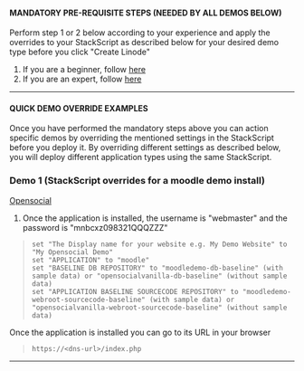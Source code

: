 #### MANDATORY PRE-REQUISITE STEPS (NEEDED BY ALL DEMOS BELOW)

Perform step 1 or 2 below according to your experience and apply the overrides to your StackScript as described below for your desired demo type before you click "Create Linode"

1. If you are a beginner, follow [here](./QuickStartDemosPrepBeginnerLevel.md)  
2. If you are an expert, follow [here](./QuickStartDemosPrepExpertLevel.md)

-------------------------

#### QUICK DEMO OVERRIDE EXAMPLES

Once you have performed the mandatory steps above you can action specific demos by overriding the mentioned settings in the StackScript before you deploy it. By overriding different settings as described below, you will deploy different application types using the same StackScript.  

### Demo 1 (StackScript overrides for a moodle demo install)

[Opensocial](https://getopensocial.com)

1. Once the application is installed, the username is "webmaster" and the password is "mnbcxz098321QQQZZZ"  
 
>     set "The Display name for your website e.g. My Demo Website" to "My Opensocial Demo"  
>     set "APPLICATION" to "moodle"  
>     set "BASELINE DB REPOSITORY" to "moodledemo-db-baseline" (with sample data) or "opensocialvanilla-db-baseline" (without sample data)  
>     set "APPLICATION BASELINE SOURCECODE REPOSITORY" to "moodledemo-webroot-sourcecode-baseline" (with sample data) or "opensocialvanilla-webroot-sourcecode-baseline" (without sample data)

Once the application is installed you can go to its URL in your browser

>     https://<dns-url>/index.php

------------------------------

